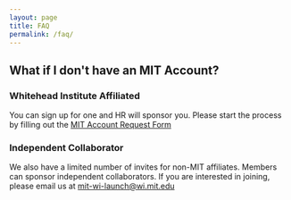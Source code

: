 ```yaml
---
layout: page
title: FAQ
permalink: /faq/
---
```

## What if I don't have an MIT Account?

### Whitehead Institute Affiliated
You can sign up for one and HR will sponsor you. Please start the process
by filling out the [MIT Account Request Form](https://it.wi.mit.edu/forms/mit-account-request)

### Independent Collaborator
We also have a limited number of invites for non-MIT affiliates. Members can sponsor independent collaborators. If you are interested in joining, please email us at mit-wi-launch@wi.mit.edu

